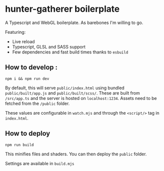 # hunter-gatherer boilerplate

A Typescript and WebGL boilerplate. As barebones I'm willing to go.

Featuring:

- Live reload
- Typescript, GLSL and SASS support
- Few dependencies and fast build times thanks to `esbuild`

## How to develop :

```
npm i && npm run dev
```

By default, this will serve `public/index.html` using bundled `public/built/app.js` and `public/built/scss/`. 
These are built from `/src/app.ts` and the server is hosted on `localhost:1234`. 
Assets need to be fetched from the `/public` folder.

These values are configurable in `watch.mjs` and through the `<script/>` tag in `index.html`.

## How to deploy
```
npm run build
```

This minifies files and shaders. You can then deploy the `public` folder.

Settings are available in `build.mjs`
